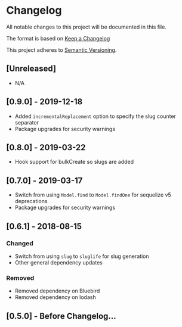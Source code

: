 # Changelog

All notable changes to this project will be documented in this file.

The format is based on [Keep a Changelog](http://keepachangelog.com/en/1.0.0/)

This project adheres to [Semantic Versioning](http://semver.org/spec/v2.0.0.html).

## [Unreleased]
- N/A

## [0.9.0] - 2019-12-18
- Added `incrementalReplacement` option to specify the slug counter separator
- Package upgrades for security warnings

## [0.8.0] - 2019-03-22
- Hook support for bulkCreate so slugs are added

## [0.7.0] - 2019-03-17
- Switch from using `Model.find` to `Model.findOne` for sequelize v5 deprecations
- Package upgrades for security warnings


## [0.6.1] - 2018-08-15

### Changed
- Switch from using `slug` to `sluglife` for slug generation
- Other general dependency updates

### Removed
- Removed dependency on Bluebird
- Removed dependency on lodash


## [0.5.0] - Before Changelog...
